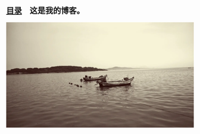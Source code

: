 <link rel="shortcut icon" href="images/favicon.ico" type="image/x-icon" />
<link rel="bookmark"      href="images/favicon.ico"  type="image/x-icon"/>
<link rel="icon"          href="images/favicon.ico" type="image/x-icon"/>
<!-- 这是主页文件 -->


## [目录](catalogue.md)　这是我的博客。
![](images/Sea.webp)